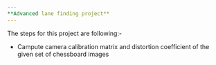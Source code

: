 ```yaml
---
**Advanced lane finding project**
---
```



The steps for this project are following:-

* Campute camera calibration matrix and distortion coefficient of the given set of chessboard images
